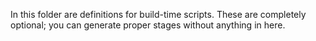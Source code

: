 In this folder are definitions for build-time scripts. These are completely optional; you can generate proper stages without anything in here.
